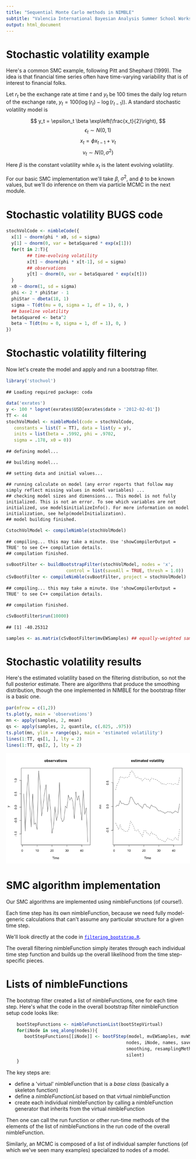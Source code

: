 ```yaml
---
title: "Sequential Monte Carlo methods in NIMBLE"
subtitle: "Valencia International Bayesian Analysis Summer School Workshop"
output: html_document
---
```




# Stochastic volatility example

Here's a common SMC example, following Pitt and Shephard (1999). The idea is that financial time series often have time-varying variability that is of interest to financial folks.

Let $r_t$ be the exchange rate at time $t$ and $y_t$ be 100 times the daily log return of the exchange rate, $y_t = 100 (\log(r_t) - \log(r_{t-1}))$. A standard stochastic volatility model is

$$ y_t = \epsilon_t \beta \exp\left(\frac{x_t}{2}\right), $$
$$ \epsilon_t \sim N(0,1)$$
$$ x_t = \phi x_{t-1} + \nu_t$$
$$ \nu_t \sim N(0, \sigma^2) $$

Here $\beta$ is the constant volatility while $x_t$ is the latent evolving volatility. 

For our basic SMC implementation we'll take $\beta$, $\sigma^2$, and $\phi$ to be known values, but we'll do inference on them via particle MCMC in the next module.

# Stochastic volatility BUGS code


```r
stochVolCode <- nimbleCode({
  x[1] ~ dnorm(phi * x0, sd = sigma)
  y[1] ~ dnorm(0, var = betaSquared * exp(x[1]))
  for(t in 2:T){
        ## time-evolving volatility
        x[t] ~ dnorm(phi * x[t-1], sd = sigma)
        ## observations
        y[t] ~ dnorm(0, var = betaSquared * exp(x[t]))
  }
  x0 ~ dnorm(1, sd = sigma)
  phi <- 2 * phiStar - 1
  phiStar ~ dbeta(18, 1)
  sigma ~ T(dt(mu = 0, sigma = 1, df = 1), 0, )
  ## baseline volatility
  betaSquared <- beta^2
  beta ~ T(dt(mu = 0, sigma = 1, df = 1), 0, )
})
```

# Stochastic volatility filtering

Now let's create the model and apply and run a bootstrap filter.


```r
library('stochvol')
```

```
## Loading required package: coda
```

```r
data('exrates')
y <- 100 * logret(exrates$USD[exrates$date > '2012-02-01'])
TT <- 44
stochVolModel <- nimbleModel(code = stochVolCode,
   constants = list(T = TT), data = list(y = y),
   inits = list(beta = .5992, phi = .9702,
   sigma = .178, x0 = 0))
```

```
## defining model...
```

```
## building model...
```

```
## setting data and initial values...
```

```
## running calculate on model (any error reports that follow may simply reflect missing values in model variables) ... 
## checking model sizes and dimensions... This model is not fully initialized. This is not an error. To see which variables are not initialized, use model$initializeInfo(). For more information on model initialization, see help(modelInitialization).
## model building finished.
```

```r
CstochVolModel <- compileNimble(stochVolModel)
```

```
## compiling... this may take a minute. Use 'showCompilerOutput = TRUE' to see C++ compilation details.
## compilation finished.
```


```r
svBootFilter <- buildBootstrapFilter(stochVolModel, nodes = 'x',
                       control = list(saveAll = TRUE, thresh = 1.0))
cSvBootFilter <- compileNimble(svBootFilter, project = stochVolModel)
```

```
## compiling... this may take a minute. Use 'showCompilerOutput = TRUE' to see C++ compilation details.
```

```
## compilation finished.
```

```r
cSvBootFilter$run(10000)
```

```
## [1] -40.25312
```

```r
samples <- as.matrix(cSvBootFilter$mvEWSamples) ## equally-weighted samples from filtering distribution
```

# Stochastic volatility results

Here's the estimated volatility based on the filtering distribution, so not the full posterior estimate. There are algorithms that produce the smoothing distribution, though the one implemented in NIMBLE for the bootstrap filter is a basic one. 


```r
par(mfrow = c(1,2))
ts.plot(y, main = 'observations')
mn <- apply(samples, 2, mean)
qs <- apply(samples, 2, quantile, c(.025, .975))
ts.plot(mn, ylim = range(qs), main = 'estimated volatility')
lines(1:TT, qs[1, ], lty = 2)
lines(1:TT, qs[2, ], lty = 2)
```

![](figure/sv-results-1.png)


# SMC algorithm implementation

Our SMC algorithms are implemented using nimbleFunctions (of course!).

Each time step has its own nimbleFunction, because we need fully model-generic calculations that can't assume any particular structure for a given time step.

We'll look directly at the code in <a href="filtering_bootstrap.R" target="_blank" style="color: blue">`filtering_bootstrap.R`</a>.

The overall filtering nimbleFunction simply iterates through each individual time step function and builds up the overall likelihood from the time step-specific pieces.


# Lists of nimbleFunctions

The bootstrap filter created a list of nimbleFunctions, one for each time step. Here's what the code in the overall bootstrap filter nimbleFunction setup code looks like:


```r
    bootStepFunctions <- nimbleFunctionList(bootStepVirtual)
    for(iNode in seq_along(nodes)){
       bootStepFunctions[[iNode]] <- bootFStep(model, mvEWSamples, mvWSamples,
                                              nodes, iNode, names, saveAll,
                                              smoothing, resamplingMethod,
                                              silent) 
    }
```

The key steps are:

   - define a 'virtual' nimbleFunction that is a *base class* (basically a skeleton function)
   - define a *nimbleFunctionList* based on that virtual nimbleFunction
   - create each individual nimbleFunction by calling a nimbleFunction generator that inherits from the virtual nimbleFunction

Then one can call the run function or other run-time methods of the elements of the list of nimbleFunctions in the run code of the overall nimbleFunction.

Similarly, an MCMC is composed of a list of individual sampler functions (of which we've seen many examples) specialized to nodes of a model.

